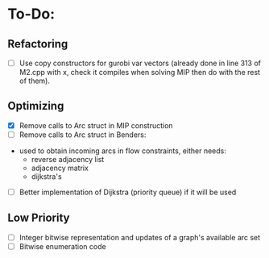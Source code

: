 # To-Do: 

## Refactoring

- [ ] Use copy constructors for gurobi var vectors (already done in line 313 of M2.cpp with x, check it compiles when solving MIP then do with the rest of them).

## Optimizing 

- [x] Remove calls to Arc struct in MIP construction 
- [ ] Remove calls to Arc struct in Benders: 
* used to obtain incoming arcs in flow constraints, either needs: 
    * reverse adjacency list
    * adjacency matrix 
    * dijkstra's 
- [ ] Better implementation of Dijkstra (priority queue) if it will be used 


## Low Priority

- [ ] Integer bitwise representation and updates of a graph's available arc set
- [ ] Bitwise enumeration code 
